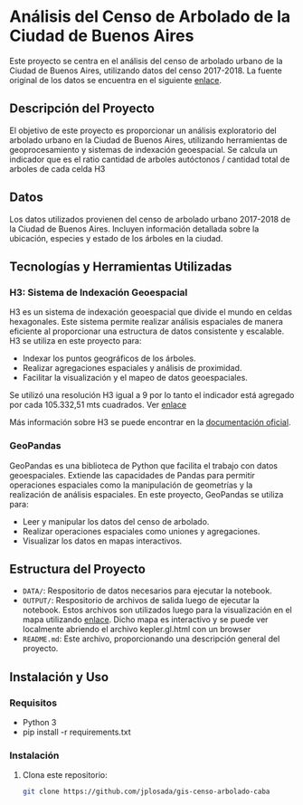 # Análisis del Censo de Arbolado de la Ciudad de Buenos Aires

Este proyecto se centra en el análisis del censo de arbolado urbano de la Ciudad de Buenos Aires, utilizando datos del censo 2017-2018. La fuente original de los datos se encuentra en el siguiente [enlace](https://cdn.buenosaires.gob.ar/datosabiertos/datasets/atencion-ciudadana/arbolado-publico-lineal/arbolado-publico-lineal-2017-2018.zip).

## Descripción del Proyecto

El objetivo de este proyecto es proporcionar un análisis exploratorio del arbolado urbano en la Ciudad de Buenos Aires, utilizando herramientas de geoprocesamiento y sistemas de indexación geoespacial. Se calcula un indicador que es el ratio cantidad de arboles autóctonos / cantidad total de arboles de cada celda H3

## Datos

Los datos utilizados provienen del censo de arbolado urbano 2017-2018 de la Ciudad de Buenos Aires. Incluyen información detallada sobre la ubicación, especies y estado de los árboles en la ciudad.

## Tecnologías y Herramientas Utilizadas

### H3: Sistema de Indexación Geoespacial

H3 es un sistema de indexación geoespacial que divide el mundo en celdas hexagonales. Este sistema permite realizar análisis espaciales de manera eficiente al proporcionar una estructura de datos consistente y escalable. H3 se utiliza en este proyecto para:

- Indexar los puntos geográficos de los árboles.
- Realizar agregaciones espaciales y análisis de proximidad.
- Facilitar la visualización y el mapeo de datos geoespaciales.

Se utilizó una resolución H3 igual a 9 por lo tanto el indicador está agregado por cada 105.332,51 mts cuadrados. Ver [enlace](https://h3geo.org/docs/core-library/restable)

Más información sobre H3 se puede encontrar en la [documentación oficial](https://h3geo.org/docs/).

### GeoPandas

GeoPandas es una biblioteca de Python que facilita el trabajo con datos geoespaciales. Extiende las capacidades de Pandas para permitir operaciones espaciales como la manipulación de geometrías y la realización de análisis espaciales. En este proyecto, GeoPandas se utiliza para:

- Leer y manipular los datos del censo de arbolado.
- Realizar operaciones espaciales como uniones y agregaciones.
- Visualizar los datos en mapas interactivos.

## Estructura del Proyecto

- `DATA/`: Respositorio de datos necesarios para ejecutar la notebook.
- `OUTPUT/`: Respositorio de archivos de salida luego de ejecutar la notebook. Estos archivos son utilizados luego para la visualización en el mapa utilizando [enlace](https://kepler.gl/). Dicho mapa es interactivo y se puede ver localmente abriendo el archivo kepler.gl.html con un browser
- `README.md`: Este archivo, proporcionando una descripción general del proyecto.

## Instalación y Uso

### Requisitos

- Python 3
- pip install -r requirements.txt

### Instalación

1. Clona este repositorio:
   ```bash
   git clone https://github.com/jplosada/gis-censo-arbolado-caba
